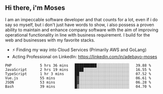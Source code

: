 ## Hi there, i'm Moses

I am an impeccable software developer and that counts for a lot, even if i do say so myself, but i don't just have words to show, i also possess a proven ability to maintain and enhance company software with the aim of improving operational functionality in line with business requirement. I build for the web and businesses with my favorite stacks.
- ⚡ Finding my way into Cloud Services (Primarily AWS and GoLang)
- Acting Professional on LinkedIn: https://linkedin.com/in/adebayo-moses

<!--START_SECTION:waka-->

```text
PHP             5 hrs 36 mins   ██████████░░░░░░░░░░░░░░░   39.88 %
JavaScript      2 hrs 19 mins   ████░░░░░░░░░░░░░░░░░░░░░   16.55 %
TypeScript      1 hr 3 mins     ██░░░░░░░░░░░░░░░░░░░░░░░   07.52 %
Vue.js          55 mins         █▓░░░░░░░░░░░░░░░░░░░░░░░   06.61 %
JSON            53 mins         █▓░░░░░░░░░░░░░░░░░░░░░░░   06.28 %
Bash            39 mins         █▒░░░░░░░░░░░░░░░░░░░░░░░   04.70 %
```

<!--END_SECTION:waka-->
